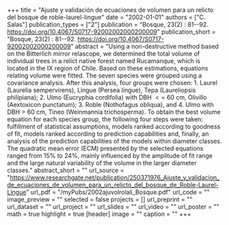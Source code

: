 +++
title = "Ajuste y validación de ecuaciones de volumen para un relicto del bosque de roble-laurel-lingue"
date = "2002-01-01"
authors = ["C. Salas"]
publication_types = ["2"]
publication = "Bosque, 23(2) : 81--92. https://doi.org/10.4067/S0717-92002002000200009"
publication_short = "Bosque, 23(2) : 81--92. https://doi.org/10.4067/S0717-92002002000200009"
abstract = "Using a non-destructive method based on the Bitterlich mirror relascope, we determined the total volume of individual trees in a relict native forest named Rucamanque, which is located in the IX region of Chile. Based on these estimations, equations relating volume were fitted. The seven species were grouped using a covariance analysis. After this analysis, four groups were chosen: 1. Laurel (Laurelia sempervirens), Lingue (Persea lingue), Tepa (Laureliopsis philipiana); 2. Ulmo (Eucryphia cordifolia) with DBH $<=$ 60 cm, Olivillo (Aextoxicon punctatum); 3. Roble (Nothofagus obliqua), and 4. Ulmo with DBH $>$ 60 cm, Tineo (Weinmannia trichosperma). To obtain the best volume equation for each species group, the following four steps were taken: fulfillment of statistical assumptions, models ranked according to goodness of fit, models ranked according to prediction capabilities and, finally, an analysis of the prediction capabilities of the models within diameter classes. The quadratic mean error (ECM) presented by the selected equations ranged from 15% to 24%, mainly influenced by the amplitude of fit range and the large natural variability of the volume in the larger diameter classes."
abstract_short = ""
url_source = "https://www.researchgate.net/publication/250371976_Ajuste_y_validacion_de_ecuaciones_de_volumen_para_un_relicto_del_bosque_de_Roble-Laurel-Lingue"
url_pdf = "/myPubs/2002ajuvolrolali_Bosque.pdf"
url_code = ""
image_preview = ""
selected = false
projects = []
url_preprint = ""
url_dataset = ""
url_project = ""
url_slides = ""
url_video = ""
url_poster = ""
math = true
highlight = true
[header]
image = ""
caption = ""
+++
